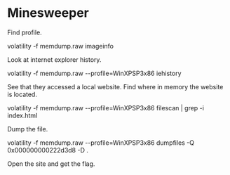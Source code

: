 # Minesweeper
Find profile.

volatility -f memdump.raw imageinfo

Look at internet explorer history.

volatility -f memdump.raw --profile=WinXPSP3x86 iehistory

See that they accessed a local website.
Find where in memory the website is located.

volatility -f memdump.raw --profile=WinXPSP3x86 filescan | grep -i index.html

Dump the file.

volatility -f memdump.raw --profile=WinXPSP3x86 dumpfiles -Q 0x000000000222d3d8 -D .

Open the site and get the flag.
